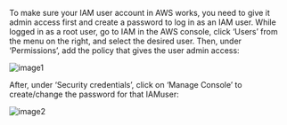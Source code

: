 To make sure your IAM user account in AWS works, you need to give it
admin access first and create a password to log in as an IAM user.
While logged in as a root user, go to IAM in the AWS console, click
‘Users’ from the menu on the right, and select the desired user.
Then, under ‘Permissions’, add the policy that gives the user admin access:

![image1](C:\Users\goce\AWS\local\networking\1.png)

After, under ‘Security credentials’, click on ‘Manage Console’ to
create/change the password for that IAMuser:

![image2](C:\Users\goce\AWS\local\networking\2.png)



